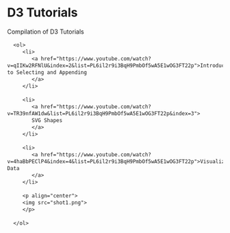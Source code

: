 <!DOCTYPE html>
<html>
   <head>
   </head>
   <body>
      <h1>D3 Tutorials</h1>
      <p>Compilation of D3 Tutorials</p>

      <ol>
         <li>
            <a href="https://www.youtube.com/watch?v=qIIKw2RFNlU&index=2&list=PL6il2r9i3BqH9PmbOf5wA5E1wOG3FT22p">Introduction to Selecting and Appending
            </a>
         </li>

         <li>
            <a href="https://www.youtube.com/watch?v=TR39nfAW1dw&list=PL6il2r9i3BqH9PmbOf5wA5E1wOG3FT22p&index=3">
            SVG Shapes
            </a>
         </li>

         <li>
            <a href="https://www.youtube.com/watch?v=4haBbPEClP4&index=4&list=PL6il2r9i3BqH9PmbOf5wA5E1wOG3FT22p">Visualizing Data
            </a>
         </li>

         <p align="center">
         <img src="shot1.png">
         </p>

      </ol>
   </body>
</html>